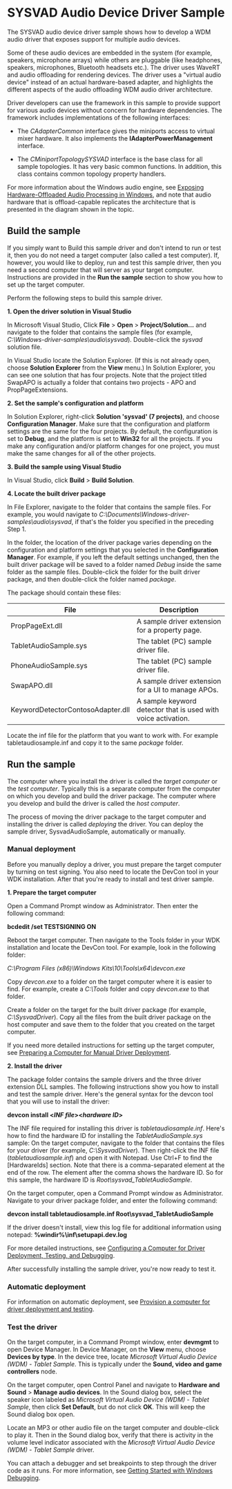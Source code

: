 SYSVAD Audio Device Driver Sample
========================================

The SYSVAD audio device driver sample shows how to develop a WDM audio driver that exposes support for multiple audio devices.

Some of these audio devices are embedded in the system (for example, speakers, microphone arrays) while others are pluggable (like headphones, speakers, microphones, Bluetooth headsets etc.). The driver uses WaveRT and audio offloading for rendering devices. The driver uses a "virtual audio device" instead of an actual hardware-based adapter, and highlights the different aspects of the audio offloading WDM audio driver architecture.

Driver developers can use the framework in this sample to provide support for various audio devices without concern for hardware dependencies. The framework includes implementations of the following interfaces:

-   The *CAdapterCommon* interface gives the miniports access to virtual mixer hardware. It also implements the **IAdapterPowerManagement** interface.

-   The *CMiniportTopologySYSVAD* interface is the base class for all sample topologies. It has very basic common functions. In addition, this class contains common topology property handlers.

For more information about the Windows audio engine, see [Exposing Hardware-Offloaded Audio Processing in Windows](http://msdn.microsoft.com/en-us/windows/hardware/br259116), and note that audio hardware that is offload-capable replicates the architecture that is presented in the diagram shown in the topic.


Build the sample
----------------

If you simply want to Build this sample driver and don't intend to run or test it, then you do not need a target computer (also called a test computer). If, however, you would like to deploy, run and test this sample driver, then you need a second computer that will server as your target computer. Instructions are provided in the **Run the sample** section to show you how to set up the target computer.

Perform the following steps to build this sample driver.

**1. Open the driver solution in Visual Studio**

In Microsoft Visual Studio, Click **File** \> **Open** \> **Project/Solution...** and navigate to the folder that contains the sample files (for example, *C:\Windows-driver-samples\audio\sysvad*). Double-click the *sysvad* solution file.

In Visual Studio locate the Solution Explorer. (If this is not already open, choose **Solution Explorer** from the **View** menu.) In Solution Explorer, you can see one solution that has four projects. Note that the project titled SwapAPO is actually a folder that contains two projects - APO and PropPageExtensions.

**2. Set the sample's configuration and platform**

In Solution Explorer, right-click **Solution 'sysvad' (7 projects)**, and choose **Configuration Manager**. Make sure that the configuration and platform settings are the same for the four projects. By default, the configuration is set to **Debug**, and the platform is set to **Win32** for all the projects. If you make any configuration and/or platform changes for one project, you must make the same changes for all of the other projects.

**3. Build the sample using Visual Studio**

In Visual Studio, click **Build** \> **Build Solution**.

**4. Locate the built driver package**

In File Explorer, navigate to the folder that contains the sample files. For example, you would navigate to *C:\\Documents\\Windows-driver-samples\\audio\\sysvad*, if that's the folder you specified in the preceding Step 1.

In the folder, the location of the driver package varies depending on the configuration and platform settings that you selected in the **Configuration Manager**. For example, if you left the default settings unchanged, then the built driver package will be saved to a folder named *Debug* inside the same folder as the sample files. Double-click the folder for the built driver package, and then double-click the folder named *package*.

The package should contain these files:

File | Description
-----|------------
PropPageExt.dll | A sample driver extension for a property page.
TabletAudioSample.sys | The tablet (PC) sample driver file.
PhoneAudioSample.sys | The tablet (PC) sample driver file.
SwapAPO.dll | A sample driver extension for a UI to manage APOs.
KeywordDetectorContosoAdapter.dll| A sample keyword detector that is used with voice activation.

Locate the inf file for the platform that you want to work with. For example tabletaudiosample.inf and copy it to the same *package* folder.

Run the sample
--------------

The computer where you install the driver is called the *target computer* or the *test computer*. Typically this is a separate computer from the computer on which you develop and build the driver package. The computer where you develop and build the driver is called the *host computer*.

The process of moving the driver package to the target computer and installing the driver is called *deploying* the driver. You can deploy the sample driver, SysvadAudioSample, automatically or manually.


### Manual deployment

Before you manually deploy a driver, you must prepare the target computer by turning on test signing. You also need to locate the DevCon tool in your WDK installation. After that you're ready to install and test driver sample.

**1. Prepare the target computer**

Open a Command Prompt window as Administrator. Then enter the following command:

**bcdedit /set TESTSIGNING ON**

Reboot the target computer. Then navigate to the Tools folder in your WDK installation and locate the DevCon tool. For example, look in the following folder:

*C:\\Program Files (x86)\\Windows Kits\\10\\Tools\\x64\\devcon.exe*

Copy *devcon.exe* to a folder on the target computer where it is easier to find. For example, create a *C:\\Tools* folder and copy *devcon.exe* to that folder.

Create a folder on the target for the built driver package (for example, *C:\\SysvadDriver*). Copy all the files from the built driver package on the host computer and save them to the folder that you created on the target computer.

If you need more detailed instructions for setting up the target computer, see [Preparing a Computer for Manual Driver Deployment](http://msdn.microsoft.com/library/windows/hardware/dn265571.aspx).

**2. Install the driver**

The package folder contains the sample drivers and the three driver extension DLL samples. The following instructions show you how to install and test the sample driver. Here's the general syntax for the devcon tool that you will use to install the driver:

**devcon install \<*INF file*>\<*hardware ID*\>**

The INF file required for installing this driver is *tabletaudiosample.inf*. Here's how to find the hardware ID for installing the *TabletAudioSample.sys* sample: On the target computer, navigate to the folder that contains the files for your driver (for example, *C:\\SysvadDriver*). Then right-click the INF file (*tabletaudiosample.inf*) and open it with Notepad. Use Ctrl+F to find the [HardwareIds] section. Note that there is a comma-separated element at the end of the row. The element after the comma shows the hardware ID. So for this sample, the hardware ID is *Root\sysvad_TabletAudioSample*.

On the target computer, open a Command Prompt window as Administrator. Navigate to your driver package folder, and enter the following command:

**devcon install tabletaudiosample.inf Root\sysvad_TabletAudioSample**

If the driver doesn't install, view this log file for additional information using notepad:
**%windir%\inf\setupapi.dev.log**

For more detailed instructions, see [Configuring a Computer for Driver Deployment, Testing, and Debugging](http://msdn.microsoft.com/en-us/library/windows/hardware/hh698272(v=vs.85).aspx).

After successfully installing the sample driver, you're now ready to test it.

### Automatic deployment

For information on automatic deployment, see [Provision a computer for driver deployment and testing](https://msdn.microsoft.com/library/windows/hardware/dn745909.aspx).

### Test the driver

On the target computer, in a Command Prompt window, enter **devmgmt** to open Device Manager. In Device Manager, on the **View** menu, choose **Devices by type**. In the device tree, locate *Microsoft Virtual Audio Device (WDM) - Tablet Sample*. This is typically under the **Sound, video and game controllers** node.

On the target computer, open Control Panel and navigate to **Hardware and Sound** \> **Manage audio devices**. In the Sound dialog box, select the speaker icon labeled as *Microsoft Virtual Audio Device (WDM) - Tablet Sample*, then click **Set Default**, but do not click **OK**. This will keep the Sound dialog box open.

Locate an MP3 or other audio file on the target computer and double-click to play it. Then in the Sound dialog box, verify that there is activity in the volume level indicator associated with the *Microsoft Virtual Audio Device (WDM) - Tablet Sample* driver.

You can attach a debugger and set breakpoints to step through the driver code as it runs. For more information, see [Getting Started with Windows Debugging](https://msdn.microsoft.com/library/windows/hardware/mt219729.aspx).  
